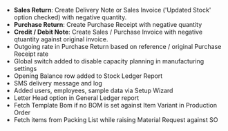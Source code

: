 - **Sales Return**: Create Delivery Note or Sales Invoice ('Updated Stock' option checked) with negative quantity.
- **Purchase Return**: Create Purchase Receipt with negative quantity
- **Credit / Debit Note**: Create Sales / Purchase Invoice with negative qtuantity against original invoice.
- Outgoing rate in Purchase Return based on reference / original Purchase Receipt rate
- Global switch added to disable capacity planning in manufacturing settings
- Opening Balance row added to Stock Ledger Report
- SMS delivery message and log
- Added users, employees, sample data via Setup Wizard
- Letter Head option in General Ledger report
- Fetch Template Bom if no BOM is set against Item Variant in Production Order
- Fetch items from Packing List while raising Material Request against SO